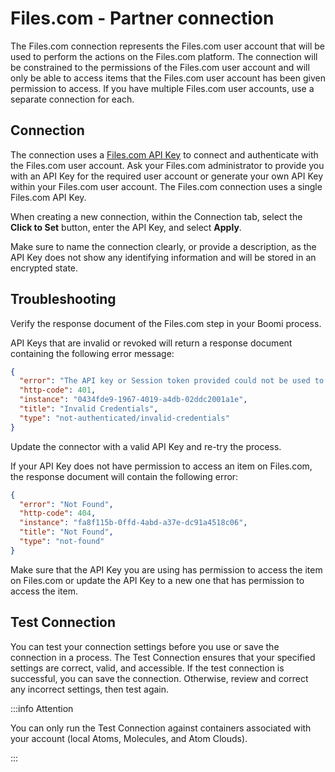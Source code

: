 
# Files.com - Partner connection 

<head>
  <meta name="guidename" content="Integration"/>
  <meta name="context" content="GUID-5db536d5-309a-47e5-ac02-e2511babdf74"/>
</head>


The Files.com connection represents the Files.com user account that will be used to perform the actions on the Files.com platform. The connection will be constrained to the permissions of the Files.com user account and will only be able to access items that the Files.com user account has been given permission to access. If you have multiple Files.com user accounts, use a separate connection for each.

## Connection 

The connection uses a [Files.com API Key](https://www.files.com/docs/features/api-keys) to connect and authenticate with the Files.com user account. Ask your Files.com administrator to provide you with an API Key for the required user account or generate your own API Key within your Files.com user account. The Files.com connection uses a single Files.com API Key.

When creating a new connection, within the Connection tab, select the **Click to Set** button, enter the API Key, and select **Apply**.

Make sure to name the connection clearly, or provide a description, as the API Key does not show any identifying information and will be stored in an encrypted state.

## Troubleshooting

Verify the response document of the Files.com step in your Boomi process.

API Keys that are invalid or revoked will return a response document containing the following error message:

```json
{
  "error": "The API key or Session token provided could not be used to validate this request. Internal Error Code: API1",
  "http-code": 401,
  "instance": "0434fde9-1967-4019-a4db-02ddc2001a1e",
  "title": "Invalid Credentials",
  "type": "not-authenticated/invalid-credentials"
}
```

Update the connector with a valid API Key and re-try the process.

If your API Key does not have permission to access an item on Files.com, the response document will contain the following error:

```json
{
  "error": "Not Found",
  "http-code": 404,
  "instance": "fa8f115b-0ffd-4abd-a37e-dc91a4518c06",
  "title": "Not Found",
  "type": "not-found"
}
```

Make sure that the API Key you are using has permission to access the item on Files.com or update the API Key to a new one that has permission to access the item.

## Test Connection

You can test your connection settings before you use or save the connection in a process. The Test Connection ensures that your specified settings are correct, valid, and accessible. If the test connection is successful, you can save the connection. Otherwise, review and correct any incorrect settings, then test again.

:::info Attention

You can only run the Test Connection against containers associated with your account (local Atoms, Molecules, and Atom Clouds).

:::